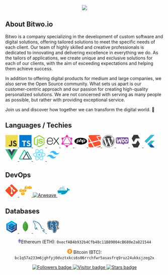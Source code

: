 <div align="center">
  <a href="https://bitwo.io" target="_blank">
    <img src="https://arweave.net/TubmCW4c72RhE4WLEVK9iqOsP10oKYWyDRjEZ5kdmMA">
  </a>
</div>

<h2>About Bitwo.io</h2>
<p>Bitwo is a company specializing in the development of custom software and digital solutions, offering tailored solutions to meet the specific needs of each client. Our team of highly skilled and creative professionals is dedicated to innovating and delivering excellence in everything we do. As the tailors of applications, we create unique and exclusive solutions for each of our clients, with the aim of exceeding expectations and helping them achieve success.</p>
<p>In addition to offering digital products for medium and large companies, we also serve the Open Source community. What sets us apart is our customer-centric approach and our passion for creating high-quality personalized solutions. We are not concerned with serving as many people as possible, but rather with providing exceptional service.</p>
<p>Join us and discover how together we can transform the digital world. 🚀</p>

<div>
  <h2>Languages / Techies</h2>
  <div>
    <a href="https://developer.mozilla.org/en-US/docs/Web/JavaScript/" target="_blank" rel="noreferrer">
      <img src="https://raw.githubusercontent.com/devicons/devicon/master/icons/javascript/javascript-original.svg" alt="JavaScript" width="40" height="40"/>
    </a>
    <a href="https://www.typescriptlang.org/" target="_blank" rel="noreferrer">
      <img src="https://raw.githubusercontent.com/devicons/devicon/master/icons/typescript/typescript-original.svg" alt="TypeScript" width="40" height="40"/>
    </a>
    <a href="https://nodejs.org/en/" target="_blank" rel="noreferrer">
      <img src="https://raw.githubusercontent.com/devicons/devicon/master/icons/nodejs/nodejs-plain.svg" alt="NodeJS" width="40" height="40"/>
    </a>
    <a href="https://expressjs.com/" target="_blank" rel="noreferrer">
      <img src="https://github.com/devicons/devicon/raw/master/icons/express/express-original.svg" alt="ExpressJS" width="40" height="40"/>
    </a>
    <a href="https://graphql.org/" target="_blank" rel="noreferrer">
      <img src="https://raw.githubusercontent.com/devicons/devicon/master/icons/graphql/graphql-plain.svg" alt="GraphQL" width="40" height="40"/>
    </a>
    <a href="https://www.php.net/" target="_blank" rel="noreferrer">
      <img src="https://raw.githubusercontent.com/devicons/devicon/master/icons/php/php-plain.svg" alt="PHOP" width="40" height="40"/>
    </a>
    <a href="https://laravel.com/" target="_blank" rel="noreferrer">
      <img src="https://raw.githubusercontent.com/devicons/devicon/master/icons/laravel/laravel-plain.svg" alt="Laravel" width="40" height="40"/>
    </a>
    <a href="https://wordpress.org/" target="_blank" rel="noreferrer">
      <img src="https://raw.githubusercontent.com/devicons/devicon/master/icons/wordpress/wordpress-plain.svg" alt="WordPress" width="40" height="40"/>
    </a>
    <a href="https://woocommerce.com/" target="_blank" rel="noreferrer">
      <img src="https://github.com/devicons/devicon/raw/master/icons/woocommerce/woocommerce-plain.svg" alt="WooCommerce" width="40" height="40"/>
    </a>
    <a href="https://soliditylang.org/" target="_blank" rel="noreferrer">
      <img src="https://github.com/devicons/devicon/raw/master/icons/solidity/solidity-plain.svg" alt="Solidity" width="40" height="40"/>
    </a>
    <a href="https://flutter.dev/" target="_blank" rel="noreferrer">
        <img src="https://raw.githubusercontent.com/devicons/devicon/master/icons/flutter/flutter-original.svg" alt="Flutter" width="40" height="40"
    </a>
    <a href="https://vuejs.org" target="_blank" rel="noreferrer">
      <img src="https://raw.githubusercontent.com/devicons/devicon/master/icons/vuejs/vuejs-original.svg" alt="VueJS" width="40" height="40">
    </a>
    <a href="https://nuxt.com/" target="_blank" rel="noreferrer">
      <img src="https://github.com/devicons/devicon/raw/master/icons/nuxtjs/nuxtjs-original.svg" alt="NuxtJS" width="40" height="40">
    </a>
    <a href="https://react.dev/" target="_blank" rel="noreferrer">
        <img src="https://raw.githubusercontent.com/devicons/devicon/master/icons/react/react-original.svg" alt="React" width="40" height="40"
    </a>
    <a href="https://tailwindcss.com" target="_blank" rel="noreferrer">
        <img src="https://raw.githubusercontent.com/devicons/devicon/master/icons/tailwindcss/tailwindcss-plain.svg" alt="TailwindCSS" width="40" height="40" />
    </a>
  </div>
</div>

<div>
  <h2>DevOps</h2>
  <div>
    <a href="https://git-scm.com/" target="_blank" rel="noreferrer">
      <img src="https://github.com/devicons/devicon/raw/master/icons/git/git-plain.svg" alt="GIT" width="40" height="40"/>
    </a>
    <a href="https://aws.amazon.com/" target="_blank" rel="noreferrer">
      <img src="https://raw.githubusercontent.com/devicons/devicon/master/icons/amazonwebservices/amazonwebservices-original.svg" alt="AWS" width="40" height="40"/>
    </a>
    <a href="https://www.arweave.org/" target="_blank" rel="noreferrer">
      <img src="https://arweave.net/wsRvOLNSSw5RaZcSV1sCwIZL0HERto-iEf1xETxcaZE" alt="Arweave" width="40" height="40"/>
    </a>
    <a href="https://www.docker.com/" target="_blank" rel="noreferrer">
      <img src="https://raw.githubusercontent.com/devicons/devicon/master/icons/docker/docker-plain.svg" alt="Docker" width="40" height="40"/>
    </a>
  </div>
</div>

<div>
  <h2>Databases</h2>
  <div>
    <a href="https://sequelize.org/" target="_blank" rel="noreferrer">
      <img src="https://github.com/devicons/devicon/raw/master/icons/sequelize/sequelize-original.svg" alt="Sequelize" width="40" height="40"/>
    </a>
    <a href="https://www.mongodb.com/" target="_blank" rel="noreferrer">
      <img src="https://github.com/devicons/devicon/raw/master/icons/mongodb/mongodb-original.svg" alt="MongoDB" width="40" height="40"/>
    </a>
    <a href="https://www.mysql.com/" target="_blank" rel="noreferrer">
      <img src="https://github.com/devicons/devicon/raw/master/icons/mysql/mysql-plain.svg" alt="MySQL" width="40" height="40"/>
    </a>
    <a href="https://www.postgresql.org/" target="_blank" rel="noreferrer">
      <img src="https://github.com/devicons/devicon/raw/master/icons/postgresql/postgresql-original.svg" alt="PostgreSQL" width="40" height="40"/>
    </a>
  </div>
</div>

<div align="center">
  <p>
    <img src="https://github.com/bitwoio/.github/blob/main/assets/ethereum-logo.png" alt="Ethereum" height="16"/><span>Ethereum (ETH):</span> <code>0xecfAB4b932b4Cfb48c11B89004cB680e2a821544</code>
  </p>
  <p>
    <img src="https://github.com/bitwoio/.github/blob/main/assets/bitcoin-logo.png" alt="Bitcoin" height="16"/> <span>Bitcoin (BTC):</span> <code>bc1q57a233m6jghfyj0dvztxkcs6s06rrchfwr5asasfrq9ruz24ukksjzeg2x</code>
  </p>
  <div align="center">
    <a href="https://github.com/ItsAnunesS/" target="_blank">
      <img src="https://img.shields.io/github/followers/bitwo?color=b100e3" alt="Followers badge"/>
    </a>
    <a href="https://github.com/ItsAnunesS/" target="_blank">
      <img src="https://komarev.com/ghpvc/?username=bitwo&color=b100e3&style=flat&label=visitors" alt="Visitor badge"/>
    </a>
    <a href="https://github.com/ItsAnunesS/" target="_blank">
      <img src="https://img.shields.io/github/stars/bitwo?color=b100e3" alt="Stars badge" />
    </a>
  </div>
</div>

